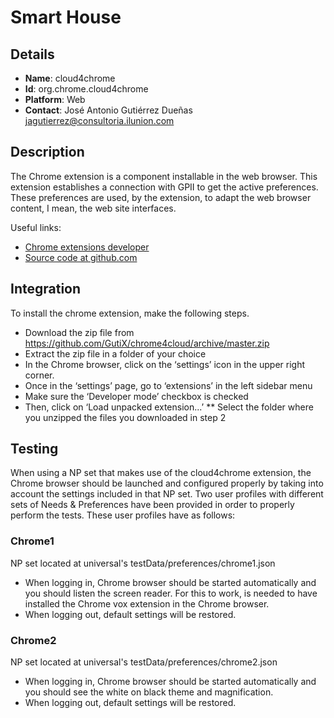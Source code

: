 # Smart House

## Details

* __Name__: cloud4chrome
* __Id__: org.chrome.cloud4chrome
* __Platform__: Web
* __Contact__: José Antonio Gutiérrez Dueñas <jagutierrez@consultoria.ilunion.com>

## Description
The Chrome extension is a component installable in the web browser. This extension establishes a connection with GPII to get the active preferences. These preferences are used, by the extension, to adapt the web browser content, I mean, the web site interfaces.

Useful links:

  * [Chrome extensions developer](https://developer.chrome.com/extensions)
  * [Source code at github.com](https://github.com/GutiX/chrome4cloud)

## Integration
To install the chrome extension, make the following steps.

  * Download the zip file from https://github.com/GutiX/chrome4cloud/archive/master.zip 
  * Extract the zip file in a folder of your choice
  * In the Chrome browser, click on the ‘settings’ icon in the upper right corner.
  * Once in the ‘settings’ page, go to ‘extensions’ in the left sidebar menu
  * Make sure the ‘Developer mode’ checkbox is checked
  * Then, click on ‘Load unpacked extension...’
  ** Select the folder where you unzipped the files you downloaded in step 2


## Testing
When using a NP set that makes use of the cloud4chrome extension, the Chrome browser should be launched and configured properly by taking into account the settings included in that NP set.
Two user profiles with different sets of Needs & Preferences have been provided in order to properly perform the tests.
These user profiles have as follows:

### Chrome1
NP set located at universal's testData/preferences/chrome1.json

  * When logging in, Chrome browser should be started automatically and you should listen the screen reader. For this to work, is needed to have installed the Chrome vox extension in the Chrome browser.
  * When logging out, default settings will be restored.

### Chrome2
NP set located at universal's testData/preferences/chrome2.json

  * When logging in, Chrome browser should be started automatically and you should see the white on black theme and magnification.
  * When logging out, default settings will be restored.
